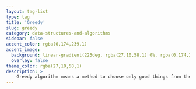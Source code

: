```yaml
---
layout: tag-list
type: tag
title: 'Greedy'
slug: greedy
category: data-structures-and-algorithms
sidebar: false
accent_color: rgba(0,174,239,1)
accent_image:
  background: linear-gradient(225deg, rgba(27,10,58,1) 0%, rgba(0,174,239,1) 80%)
  overlay: false
theme_color: rgba(27,10,58,1)
description: >
    Greedy algorithm means a method to choose only good things from the current situation.
---
```



